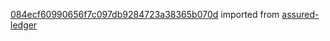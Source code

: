 [084ecf60990656f7c097db9284723a38365b070d](https://github.com/insolar/assured-ledger/commit/084ecf60990656f7c097db9284723a38365b070d) imported from [assured-ledger](https://github.com/insolar/assured-ledger)
